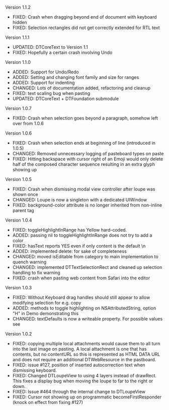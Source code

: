 Version 1.1.2
- FIXED: Crash when dragging beyond end of document with keyboard hidden
- FIXED: Selection rectangles did not get correctly extended for RTL text

Version 1.1.1
- UPDATED: DTCoreText to Version 1.1
- FIXED: Hopefully a certain crash involving Undo

Version 1.1.0
- ADDED: Support for Undo/Redo
- ADDED: Setting and changing font family and size for ranges
- ADDED: Support for indenting
- CHANGED: Lots of documentation added, refactoring and cleanup
- FIXED: text scaling bug when pasting
- UPDATED: DTCoreText + DTFoundation submodule

Version 1.0.7
- FIXED: Crash when selection goes beyond a paragraph, somehow left over from 1.0.6

Version 1.0.6
- FIXED: Crash when selection ends at beginning of line (introduced in 1.0.5)
- CHANGED: Removed unnecessary logging of pasteboard types on paste
- FIXED: Hitting backspace with cursor right of an Emoji would only delete half of the composed character sequence resulting in an extra glyph showing up

Version 1.0.5
- FIXED: Crash when dismissing modal view controller after loupe was shown once
- CHANGED: Loupe is now a singleton with a dedicated UIWindow
- FIXED: background-color attribute is no longer inherited from non-inline parent tag

Version 1.0.4

- FIXED: toggleHighlightInRange has Yellow hard-coded.
- ADDED: passing nil to toggleHighlightInRange does not try to add a color
- FIXED: hasText reports YES even if only content is the default \n 
- ADDED: implemented delete: for sake of completeness
- CHANGED: moved isEditable from category to main implementation to quench warning
- CHANGED: implemented DTTextSelectionRect and cleaned up selection handling to fix warning
- FIXED:  crash when pasting web content from Safari into the editor

Version 1.0.3

- FIXED: Without Keyboard drag handles should still appear to allow modifying selection for e.g. copy
- ADDED: methods to toggle highlighting on NSAttributedString, option "H" in Demo demonstrating this
- CHANGED: textDefaults is now a writeable property. For possible values see <DTHTMLAttributedStringBuilder>

Version 1.0.2

- FIXED: copying multiple local attachments would cause them to all turn into the last image on pasting. A local attachment is one that has contents, but no contentURL so this is represented as HTML DATA URL and does not require an additional DTWebResource in the pastboard.
- FIXED: issue #127, position of inserted autocorrection text when dismissing keyboard.
- FIXED: Changed DTLoupeView to using 4 layers instead of drawRect. This fixes a display bug when moving the loupe to far to the right or down.
- FIXED: Issue #464 through the internal change to DTLoupeView
- FIXED: Cursor not showing up on programmatic becomeFirstResponder (knock on effect from fixing #127)